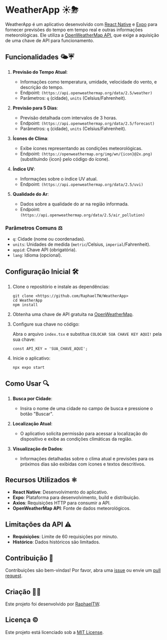 # WeatherApp ☀⛈

WeatherApp é um aplicativo desenvolvido com [React Native](https://reactnative.dev) e [Expo](https://expo.dev) para fornecer previsões do tempo em tempo real e outras informações meteorológicas. Ele utiliza a [OpenWeatherMap API](https://openweathermap.org/api), que exige a aquisição de uma chave de API para funcionamento.

## Funcionalidades 🌤☔

1. **Previsão do Tempo Atual**:
   - Informações como temperatura, umidade, velocidade do vento, e descrição do tempo.
   - Endpoint: `(https://api.openweathermap.org/data/2.5/weather)`
   - Parâmetros: `q` (cidade), `units` (Celsius/Fahrenheit).

2. **Previsão para 5 Dias**:
   - Previsão detalhada com intervalos de 3 horas.
   - Endpoint: `(https://api.openweathermap.org/data/2.5/forecast)`
   - Parâmetros: `q` (cidade), `units` (Celsius/Fahrenheit).

3. **Ícones de Clima**:
   - Exibe ícones representando as condições meteorológicas.
   - Endpoint: `(https://openweathermap.org/img/wn/{icon}@2x.png)` (substituindo {icon} pelo código do ícone).

4. **Índice UV**:
   - Informações sobre o índice UV atual.
   - Endpoint: `(https://api.openweathermap.org/data/2.5/uvi)`

5. **Qualidade do Ar**:
   - Dados sobre a qualidade do ar na região informada.
   - Endpoint: `(https://api.openweathermap.org/data/2.5/air_pollution)`

### Parâmetros Comuns ⚖

- `q`: Cidade (nome ou coordenadas).
- `units`: Unidades de medida (`metric`/Celsius, `imperial`/Fahrenheit).
- `appid`: Chave API (obrigatória).
- `lang`: Idioma (opcional).

## Configuração Inicial 🛠️

1. Clone o repositório e instale as dependências:

   ```
   git clone <https://github.com/RaphaelTW/WeatherApp>
   cd WeatherApp
   npm install
   ```

2. Obtenha uma chave de API gratuita na [OpenWeatherMap](https://openweathermap.org).

3. Configure sua chave no código:

   Abra o arquivo `index.tsx` e substitua `COLOCAR SUA CHAVE KEY AQUI!` pela sua chave:

   ```tsx
   const API_KEY = 'SUA_CHAVE_AQUI';
   ```

4. Inicie o aplicativo:

   ```
   npx expo start
   ```

## Como Usar 🔍

1. **Busca por Cidade**:
   - Insira o nome de uma cidade no campo de busca e pressione o botão "Buscar".

2. **Localização Atual**:
   - O aplicativo solicita permissão para acessar a localização do dispositivo e exibe as condições climáticas da região.

3. **Visualização de Dados**:
   - Informações detalhadas sobre o clima atual e previsões para os próximos dias são exibidas com ícones e textos descritivos.

## Recursos Utilizados ⚛

- **React Native**: Desenvolvimento do aplicativo.
- **Expo**: Plataforma para desenvolvimento, build e distribuição.
- **Axios**: Requisições HTTP para consumir a API.
- **OpenWeatherMap API**: Fonte de dados meteorológicos.

## Limitações da API ⚠

- **Requisições**: Limite de 60 requisições por minuto.
- **Histórico**: Dados históricos são limitados.

## Contribuição 🌟

Contribuições são bem-vindas! Por favor, abra uma [issue](https://github.com/RaphaelTW/WeatherApp) ou envie um [pull request](https://github.com/RaphaelTW/WeatherApp).

## Criação 🧒🏽
Este projeto foi desenvolvido por [RaphaelTW](https://github.com/RaphaelTW).

## Licença ©

Este projeto está licenciado sob a [MIT License](https://opensource.org/licenses/MIT).
